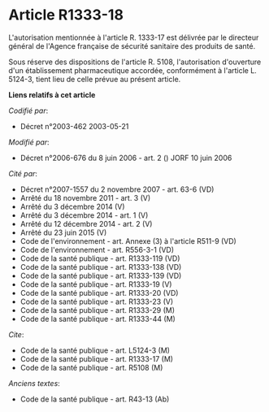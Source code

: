 # Article R1333-18

L'autorisation mentionnée à l'article R. 1333-17 est délivrée par le directeur général de l'Agence française de sécurité
sanitaire des produits de santé.

Sous réserve des dispositions de l'article R. 5108, l'autorisation d'ouverture d'un établissement pharmaceutique accordée,
conformément à l'article L. 5124-3, tient lieu de celle prévue au présent article.

**Liens relatifs à cet article**

_Codifié par_:

  - Décret n°2003-462 2003-05-21

_Modifié par_:

  - Décret n°2006-676 du 8 juin 2006 - art. 2 () JORF 10 juin 2006

_Cité par_:

  - Décret n°2007-1557 du 2 novembre 2007 - art. 63-6 (VD)
  - Arrêté du 18 novembre 2011 - art. 3 (V)
  - Arrêté du 3 décembre 2014 (V)
  - Arrêté du 3 décembre 2014 - art. 1 (V)
  - Arrêté du 12 décembre 2014 - art. 2 (V)
  - Arrêté du 23 juin 2015 (V)
  - Code de l'environnement - art. Annexe (3) à l'article R511-9 (VD)
  - Code de l'environnement - art. R556-3-1 (VD)
  - Code de la santé publique - art. R1333-119 (VD)
  - Code de la santé publique - art. R1333-138 (VD)
  - Code de la santé publique - art. R1333-139 (VD)
  - Code de la santé publique - art. R1333-19 (V)
  - Code de la santé publique - art. R1333-20 (VD)
  - Code de la santé publique - art. R1333-23 (V)
  - Code de la santé publique - art. R1333-29 (M)
  - Code de la santé publique - art. R1333-44 (M)

_Cite_:

  - Code de la santé publique - art. L5124-3 (M)
  - Code de la santé publique - art. R1333-17 (M)
  - Code de la santé publique - art. R5108 (M)

_Anciens textes_:

  - Code de la santé publique - art. R43-13 (Ab)
